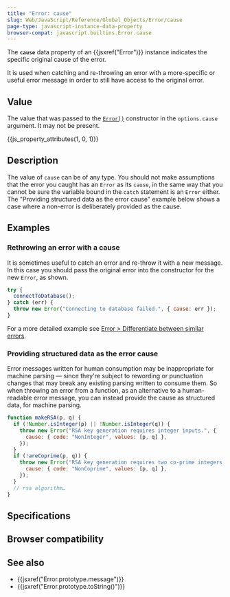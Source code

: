 ```yaml
---
title: "Error: cause"
slug: Web/JavaScript/Reference/Global_Objects/Error/cause
page-type: javascript-instance-data-property
browser-compat: javascript.builtins.Error.cause
---
```




The **`cause`** data property of an {{jsxref("Error")}} instance indicates the specific original cause of the error.

It is used when catching and re-throwing an error with a more-specific or useful error message in order to still have access to the original error.

## Value

The value that was passed to the [`Error()`](/Web/JavaScript/Reference/Global_Objects/Error/Error) constructor in the `options.cause` argument. It may not be present.

{{js_property_attributes(1, 0, 1)}}

## Description

The value of `cause` can be of any type. You should not make assumptions that the error you caught has an `Error` as its `cause`, in the same way that you cannot be sure the variable bound in the `catch` statement is an `Error` either. The "Providing structured data as the error cause" example below shows a case where a non-error is deliberately provided as the cause.

## Examples

### Rethrowing an error with a cause

It is sometimes useful to catch an error and re-throw it with a new message.
In this case you should pass the original error into the constructor for the new `Error`, as shown.

```js
try {
  connectToDatabase();
} catch (err) {
  throw new Error("Connecting to database failed.", { cause: err });
}
```

For a more detailed example see [Error > Differentiate between similar errors](/Web/JavaScript/Reference/Global_Objects/Error#differentiate_between_similar_errors).

### Providing structured data as the error cause

Error messages written for human consumption may be inappropriate for machine parsing — since they're subject to rewording or punctuation changes that may break any existing parsing written to consume them. So when throwing an error from a function, as an alternative to a human-readable error message, you can instead provide the cause as structured data, for machine parsing.

```js
function makeRSA(p, q) {
  if (!Number.isInteger(p) || !Number.isInteger(q)) {
    throw new Error("RSA key generation requires integer inputs.", {
      cause: { code: "NonInteger", values: [p, q] },
    });
  }
  if (!areCoprime(p, q)) {
    throw new Error("RSA key generation requires two co-prime integers.", {
      cause: { code: "NonCoprime", values: [p, q] },
    });
  }
  // rsa algorithm…
}
```

## Specifications



## Browser compatibility



## See also

- {{jsxref("Error.prototype.message")}}
- {{jsxref("Error.prototype.toString()")}}
